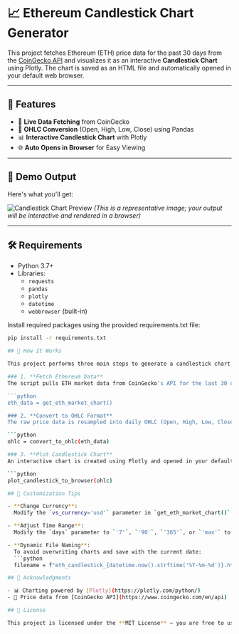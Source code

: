 # 📈 Ethereum Candlestick Chart Generator

This project fetches Ethereum (ETH) price data for the past 30 days from the [CoinGecko API](https://www.coingecko.com/en/api) and visualizes it as an interactive **Candlestick Chart** using Plotly. The chart is saved as an HTML file and automatically opened in your default web browser.

---

## 🔧 Features

- 📡 **Live Data Fetching** from CoinGecko
- 🔄 **OHLC Conversion** (Open, High, Low, Close) using Pandas
- 📊 **Interactive Candlestick Chart** with Plotly
- 🌐 **Auto Opens in Browser** for Easy Viewing

---

## 🧪 Demo Output

Here's what you'll get:

![Candlestick Chart Preview](https://www.google.com/url?sa=i&url=https%3A%2F%2Fwww.vecteezy.com%2Ffree-vector%2Fcandlestick-graph&psig=AOvVaw2bjyFkYOuRakCn_9co6Vcx&ust=1748432543453000&source=images&cd=vfe&opi=89978449&ved=0CBEQjRxqFwoTCIij0sTKw40DFQAAAAAdAAAAABAQ)
*(This is a representative image; your output will be interactive and rendered in a browser)*

---

## 🛠️ Requirements

- Python 3.7+
- Libraries:
  - `requests`
  - `pandas`
  - `plotly`
  - `datetime`
  - `webbrowser` (built-in)

Install required packages using the provided requirements.txt file:

```bash
pip install -r requirements.txt

## 🚀 How It Works

This project performs three main steps to generate a candlestick chart for Ethereum using live market data:

### 1. **Fetch Ethereum Data**
The script pulls ETH market data from CoinGecko's API for the last 30 days using the `get_eth_market_chart()` function.

```python
eth_data = get_eth_market_chart()

### 2. **Convert to OHLC Format**
The raw price data is resampled into daily OHLC (Open, High, Low, Close) format using Pandas' `.resample()` method.

```python
ohlc = convert_to_ohlc(eth_data)

### 3. **Plot Candlestick Chart**
An interactive chart is created using Plotly and opened in your default browser:

```python
plot_candlestick_to_browser(ohlc)

## 📌 Customization Tips

- **Change Currency**:
  Modify the `vs_currency='usd'` parameter in `get_eth_market_chart()` to another currency like `eur`, `inr`, `gbp`, etc.

- **Adjust Time Range**:
  Modify the `days` parameter to `'7'`, `'90'`, `'365'`, or `'max'` to change the time window of the data.

- **Dynamic File Naming**:
  To avoid overwriting charts and save with the current date:
  ```python
  filename = f"eth_candlestick_{datetime.now().strftime('%Y-%m-%d')}.html"

## 🙌 Acknowledgments

- 📊 Charting powered by [Plotly](https://plotly.com/python/)
- 📡 Price data from [CoinGecko API](https://www.coingecko.com/en/api)

## 📜 License

This project is licensed under the **MIT License** — you are free to use, modify, and distribute it.



